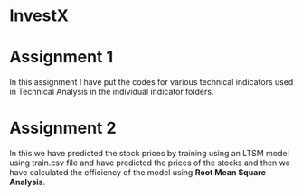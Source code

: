# InvestX
# Assignment 1
In this assignment I have put the codes for various technical indicators used in Technical Analysis in the individual indicator folders.
# Assignment 2
In this we have predicted the stock prices by training using an LTSM model using train.csv file and have predicted the prices of the stocks and then we have calculated the efficiency of the model using **Root Mean Square Analysis**.
